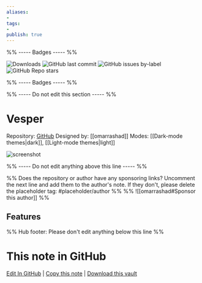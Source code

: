 ```yaml
---
aliases:
- 
tags: 
- 
publish: true
---
```


%% ----- Badges ----- %%

![Downloads](https://img.shields.io/badge/downloads-1343-573E7A?style=for-the-badge&logo=)
![GitHub last commit](https://img.shields.io/github/last-commit/omarrashad/obsidian-vesper?color=573E7A&label=last%20update&logo=github&style=for-the-badge)
![GitHub issues by-label](https://img.shields.io/github/issues/omarrashad/obsidian-vesper/help%20wanted?color=573E7A&logo=github&style=for-the-badge) 
![GitHub Repo stars](https://img.shields.io/github/stars/omarrashad/obsidian-vesper?color=573E7A&logo=github&style=for-the-badge)

%% ----- Badges ----- %%

%% ----- Do not edit this section ----- %%

# Vesper

Repository: [GitHub](https://github.com/omarrashad/obsidian-vesper)
Designed by: [[omarrashad]]
Modes: [[Dark-mode themes|dark]], [[Light-mode themes|light]]



![screenshot](https://github.com/omarrashad/obsidian-vesper/raw/HEAD/assets/cover.png)

%% ----- Do not edit anything above this line ----- %% 

%% Does the repository or author have any sponsoring links? Uncomment the next line and add them to the author's note. If they don't, please delete the placeholder tag: #placeholder/author %%
%% ![[omarrashad#Sponsor this author]] %%


## Features



%% Hub footer: Please don't edit anything below this line %%

# This note in GitHub

<span class="git-footer">[Edit In GitHub](https://github.dev/obsidian-community/obsidian-hub/blob/main/02%20-%20Community%20Expansions/02.05%20All%20Community%20Expansions/Themes/Vesper.md "git-hub-edit-note") | [Copy this note](https://raw.githubusercontent.com/obsidian-community/obsidian-hub/main/02%20-%20Community%20Expansions/02.05%20All%20Community%20Expansions/Themes/Vesper.md "git-hub-copy-note") | [Download this vault](https://github.com/obsidian-community/obsidian-hub/archive/refs/heads/main.zip "git-hub-download-vault") </span>

